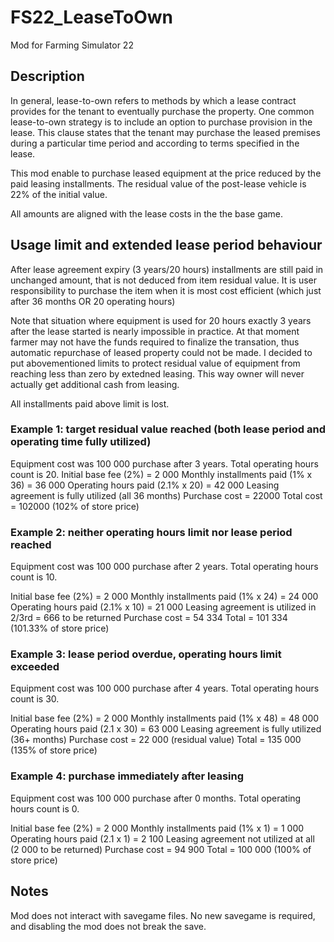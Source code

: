 # FS22_LeaseToOwn
Mod for Farming Simulator 22

## Description
In general, lease-to-own refers to methods by which a lease contract provides for the tenant to eventually purchase the property.
One common lease-to-own strategy is to include an option to purchase provision in the lease.
This clause states that the tenant may purchase the leased premises during a particular time period and according to terms specified in the lease.

This mod enable to purchase leased equipment at the price reduced by the paid leasing installments.
The residual value of the post-lease vehicle is 22% of the initial value.

All amounts are aligned with the lease costs in the the base game.

## Usage limit and extended lease period behaviour

After lease agreement expiry (3 years/20 hours) installments are still paid in unchanged amount, that is not deduced from item residual value.
It is user responsibility to purchase the item when it is most cost efficient (which just after 36 months OR 20 operating hours)

Note that situation where equipment is used for 20 hours exactly 3 years after the lease started is nearly impossible in practice.
At that moment farmer may not have the funds required to finalize the transation, thus automatic repurchase of leased property could not be made.
I decided to put abovementioned limits to protect residual value of equipment from reaching less than zero by extedned leasing.
This way owner will never actually get additional cash from leasing.

All installments paid above limit is lost.

### Example 1: target residual value reached (both lease period and operating time fully utilized)

Equipment cost was 100 000 purchase after 3 years. Total operating hours count is 20.
  Initial base fee (2%) = 2 000
  Monthly installments paid (1% x 36) = 36 000
  Operating hours paid (2.1% x 20) = 42 000
  Leasing agreement is fully utilized (all 36 months)
  Purchase cost = 22000
  Total cost = 102000 (102% of store price)

### Example 2: neither operating hours limit nor lease period reached

Equipment cost was 100 000 purchase after 2 years. Total operating hours count is 10.

  Initial base fee (2%) = 2 000
  Monthly installments paid (1% x 24) = 24 000
  Operating hours paid (2.1% x 10) = 21 000
  Leasing agreement is utilized in 2/3rd = 666 to be returned
  Purchase cost = 54 334
  Total = 101 334 (101.33% of store price)

### Example 3: lease period overdue, operating hours limit exceeded

Equipment cost was 100 000 purchase after 4 years. Total operating hours count is 30.

  Initial base fee (2%) = 2 000
  Monthly installments paid (1% x 48) = 48 000
  Operating hours paid (2.1 x 30) = 63 000
  Leasing agreement is fully utilized (36+ months)
  Purchase cost = 22 000 (residual value)
  Total = 135 000 (135% of store price)

### Example 4: purchase immediately after leasing

Equipment cost was 100 000 purchase after 0 months. Total operating hours count is 0.

  Initial base fee (2%) = 2 000
  Monthly installments paid (1% x 1) = 1 000
  Operating hours paid (2.1 x 1) = 2 100
  Leasing agreement not utilized at all (2 000 to be returned)
  Purchase cost = 94 900
  Total = 100 000 (100% of store price)

## Notes
Mod does not interact with savegame files. No new savegame is required, and disabling the mod does not break the save.

